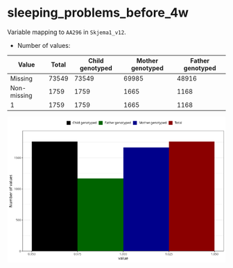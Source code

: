 # sleeping_problems_before_4w
Variable mapping to `AA296` in `Skjema1_v12`.
- Number of values:

| Value | Total | Child genotyped | Mother genotyped | Father genotyped |
| ----- | ----- | --------------- | ---------------- | ---------------- |
| Missing | 73549 | 73549 | 69985 | 48916 |
| Non-missing | 1759 | 1759 | 1665 | 1168 |
| 1 | 1759 | 1759 | 1665 | 1168 |



![](sleeping_problems_before_4w_n.png)



